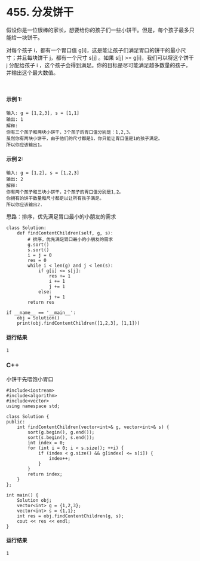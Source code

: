 # 455. 分发饼干
假设你是一位很棒的家长，想要给你的孩子们一些小饼干。但是，每个孩子最多只能给一块饼干。

对每个孩子 i，都有一个胃口值 g[i]，这是能让孩子们满足胃口的饼干的最小尺寸；并且每块饼干 j，都有一个尺寸 s[j] 。如果 s[j] >= g[i]，我们可以将这个饼干 j 分配给孩子 i ，这个孩子会得到满足。你的目标是尽可能满足越多数量的孩子，并输出这个最大数值。

 
#### 示例 1:

    输入: g = [1,2,3], s = [1,1]
    输出: 1
    解释: 
    你有三个孩子和两块小饼干，3个孩子的胃口值分别是：1,2,3。
    虽然你有两块小饼干，由于他们的尺寸都是1，你只能让胃口值是1的孩子满足。
    所以你应该输出1。
#### 示例 2:

    输入: g = [1,2], s = [1,2,3]
    输出: 2
    解释: 
    你有两个孩子和三块小饼干，2个孩子的胃口值分别是1,2。
    你拥有的饼干数量和尺寸都足以让所有孩子满足。
    所以你应该输出2.

思路：排序，优先满足胃口最小的小朋友的需求

    class Solution:
        def findContentChildren(self, g, s):
            # 排序，优先满足胃口最小的小朋友的需求
            g.sort()
            s.sort()
            i = j = 0
            res = 0
            while i < len(g) and j < len(s):
                if g[i] <= s[j]:
                    res += 1
                    i += 1
                    j += 1
                else:
                    j += 1
            return res

    if __name__ == '__main__':
        obj = Solution()
        print(obj.findContentChildren([1,2,3], [1,1]))
        
#### 运行结果
    1

### C++

小饼干先喂饱小胃口

    #include<iostream>
    #include<algorithm>
    #include<vector>
    using namespace std;

    class Solution {
    public:
        int findContentChildren(vector<int>& g, vector<int>& s) {
            sort(g.begin(), g.end());
            sort(s.begin(), s.end());
            int index = 0;
            for (int i = 0; i < s.size(); ++i) {
                if (index < g.size() && g[index] <= s[i]) {
                    index++;
                }
            }
            return index;
        }
    };

    int main() {
        Solution obj;
        vector<int> g = {1,2,3};
        vector<int> s = {1,1};
        int res = obj.findContentChildren(g, s);
        cout << res << endl;
    }
    
#### 运行结果
    1
